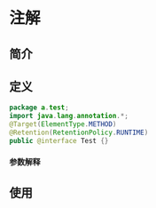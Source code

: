 # 注解

## 简介



## 定义

```java
package a.test;
import java.lang.annotation.*;
@Target(ElementType.METHOD)
@Retention(RetentionPolicy.RUNTIME)
public @interface Test {}
```

#### 参数解释



## 使用

